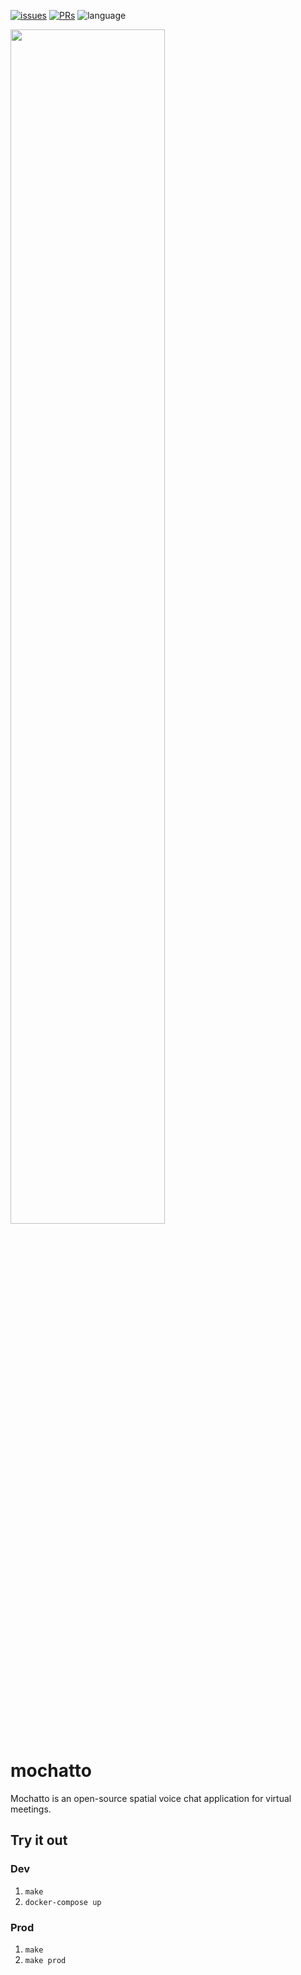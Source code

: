 [![issues](https://img.shields.io/github/issues/Amijakan/mochatto)](https://github.com/Amijakan/mochatto/issues)
[![PRs](https://img.shields.io/github/issues-pr/amijakan/mochatto)](https://github.com/Amijakan/mochatto/pulls)
![language](https://img.shields.io/github/languages/top/amijakan/mochatto)

<img src="https://user-images.githubusercontent.com/34047281/133641048-95380bd2-fa50-4ad0-9c81-11bfd4654be5.png" width="70%">

# mochatto

Mochatto is an open-source spatial voice chat application for virtual meetings.

## Try it out

### Dev
1. `make`
1. `docker-compose up`

### Prod
1. `make`
1. `make prod`

